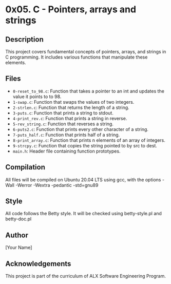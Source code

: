 # 0x05. C - Pointers, arrays and strings

## Description
This project covers fundamental concepts of pointers, arrays, and strings in C programming. It includes various functions that manipulate these elements.

## Files
* `0-reset_to_98.c`: Function that takes a pointer to an int and updates the value it points to to 98.
* `1-swap.c`: Function that swaps the values of two integers.
* `2-strlen.c`: Function that returns the length of a string.
* `3-puts.c`: Function that prints a string to stdout.
* `4-print_rev.c`: Function that prints a string in reverse.
* `5-rev_string.c`: Function that reverses a string.
* `6-puts2.c`: Function that prints every other character of a string.
* `7-puts_half.c`: Function that prints half of a string.
* `8-print_array.c`: Function that prints n elements of an array of integers.
* `9-strcpy.c`: Function that copies the string pointed to by src to dest.
* `main.h`: Header file containing function prototypes.

## Compilation
All files will be compiled on Ubuntu 20.04 LTS using gcc, with the options -Wall -Werror -Wextra -pedantic -std=gnu89

## Style
All code follows the Betty style. It will be checked using betty-style.pl and betty-doc.pl

## Author
[Your Name]

## Acknowledgements
This project is part of the curriculum of ALX Software Engineering Program.

